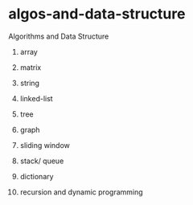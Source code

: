 # algos-and-data-structure
Algorithms and Data Structure<br>
1. array
2. matrix
3. string
4. linked-list
5. tree
6. graph

1. sliding window
2. stack/ queue
3. dictionary
4. recursion and dynamic programming

